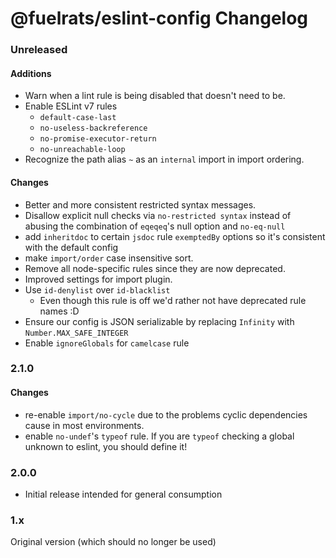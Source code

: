 # @fuelrats/eslint-config Changelog


### Unreleased

#### Additions
* Warn when a lint rule is being disabled that doesn't need to be.
* Enable ESLint v7 rules
  * `default-case-last`
  * `no-useless-backreference`
  * `no-promise-executor-return`
  * `no-unreachable-loop`
* Recognize the path alias `~` as an `internal` import in import ordering.


#### Changes
* Better and more consistent restricted syntax messages.
* Disallow explicit null checks via `no-restricted syntax` instead of abusing the combination of `eqeqeq`'s null option and `no-eq-null`
* add `inheritdoc` to certain `jsdoc` rule `exemptedBy` options so it's consistent with the default config
* make `import/order` case insensitive sort.
* Remove all node-specific rules since they are now deprecated.
* Improved settings for import plugin.
* Use `id-denylist` over `id-blacklist`
  * Even though this rule is off we'd rather not have deprecated rule names :D
* Ensure our config is JSON serializable by replacing `Infinity` with `Number.MAX_SAFE_INTEGER`
* Enable `ignoreGlobals` for `camelcase` rule


### 2.1.0

#### Changes
* re-enable `import/no-cycle` due to the problems cyclic dependencies cause in most environments.
* enable `no-undef`'s `typeof` rule. If you are `typeof` checking a global unknown to eslint, you should define it!





### 2.0.0

* Initial release intended for general consumption





### 1.x

Original version (which should no longer be used)
